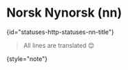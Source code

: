 # Norsk Nynorsk (nn)
{id="statuses-http-statuses-nn-title"}

> All lines are translated 😊
>
{style="note"}
